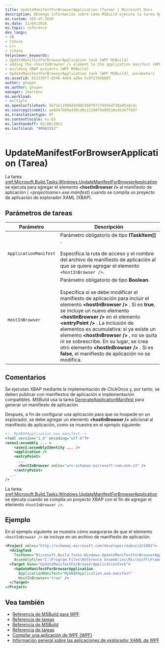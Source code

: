 ```yaml
---
title: UpdateManifestForBrowserApplication (Tarea) | Microsoft Docs
description: Obtenga información sobre cómo MSBuild ejecuta la tarea UpdateManifestForBrowserApplication para agregar el elemento hostInBrowser al manifiesto de aplicación.
ms.custom: SEO-VS-2020
ms.date: 11/04/2016
ms.topic: reference
dev_langs:
- VB
- CSharp
- C++
- jsharp
helpviewer_keywords:
- UpdateManifestForBrowserApplication task [WPF MSBuild]
- adding the <hostInBrowser /> element to the application manifest [WPF MSBuild]
- building XBAP projects [WPF MSBuild]
- UpdateManifestForBrowserApplication task [WPF MSBuild], parameters
ms.assetid: 653339f7-654b-4d64-a26a-5c9f27036895
author: ghogen
ms.author: ghogen
manager: jmartens
ms.workload:
- multiple
ms.openlocfilehash: 9e71e11988d4dd853b0f97c745b6d720a45adcdc
ms.sourcegitcommit: ae6d47b09a439cd0e13180f5e89510e3e347fd47
ms.translationtype: HT
ms.contentlocale: es-ES
ms.lasthandoff: 02/08/2021
ms.locfileid: "99961552"
---
```

# <a name="updatemanifestforbrowserapplication-task"></a>UpdateManifestForBrowserApplication (Tarea)

La tarea <xref:Microsoft.Build.Tasks.Windows.UpdateManifestForBrowserApplication> se ejecuta para agregar el elemento **\<hostInBrowser />** al manifiesto de aplicación ( *\<projectname>.exe.manifest*) cuando se compila un proyecto de aplicación de explorador XAML (XBAP).

## <a name="task-parameters"></a>Parámetros de tareas

|Parámetro|Descripción|
|---------------|-----------------|
|`ApplicationManifest`|Parámetro obligatorio de tipo **ITaskItem[]** .<br /><br /> Especifica la ruta de acceso y el nombre del archivo de manifiesto de aplicación al que se quiere agregar el elemento `<hostInBrowser />`.|
|`HostInBrowser`|Parámetro obligatorio de tipo **Boolean**.<br /><br /> Especifica si se debe modificar el manifiesto de aplicación para incluir el elemento **\<hostInBrowser />** . Si es **true**, se incluye un nuevo elemento **\<hostInBrowser />** en el elemento **\<entryPoint />** . La inclusión de elementos es acumulativa: si ya existe un elemento **\<hostInBrowser />** , no se quita ni se sobrescribe. En su lugar, se crea otro elemento **\<hostInBrowser />** . Si es **false**, el manifiesto de aplicación no se modifica.|

## <a name="remarks"></a>Comentarios

 Se ejecutan XBAP mediante la implementación de ClickOnce y, por tanto, se deben publicar con manifiestos de aplicación e implementación compatibles. MSBuild usa la tarea [GenerateApplicationManifest](generateapplicationmanifest-task.md) para generar un manifiesto de aplicación.

 Después, a fin de configurar una aplicación para que se hospede en un explorador, se debe agregar un elemento **\<hostInBrowser />** adicional al manifiesto de aplicación, como se muestra en el ejemplo siguiente:

```xml
<!--MyXBAPApplication.exe.manifest-->
<?xml version="1.0" encoding="utf-8"?>
<asmv1:assembly ... >
    <asmv1:assemblyIdentity ... />
    <application />
    <entryPoint>
      ...
      <hostInBrowser xmlns="urn:schemas-microsoft-com:asm.v3" />
    </entryPoint>
  ...
/>
```

 La tarea <xref:Microsoft.Build.Tasks.Windows.UpdateManifestForBrowserApplication> se ejecuta cuando se compila un proyecto XBAP con el fin de agregar el elemento `<hostInBrowser />`.

## <a name="example"></a>Ejemplo

 En el ejemplo siguiente se muestra cómo asegurarse de que el elemento `<hostInBrowser />` se incluye en un archivo de manifiesto de aplicación.

```xml
<Project xmlns="http://schemas.microsoft.com/developer/msbuild/2003">
  <UsingTask
    TaskName="Microsoft.Build.Tasks.Windows.UpdateManifestForBrowserApplication"
    AssemblyFile="C:\Program Files\Reference Assemblies\Microsoft\Framework\v3.0\PresentationBuildTasks.dll" />
  <Target Name="UpdateManifestForBrowserApplicationTask">
    <UpdateManifestForBrowserApplication
      ApplicationManifest="MyXBAPApplication.exe.manifest"
      HostInBrowser="true" />
  </Target>
</Project>
```

## <a name="see-also"></a>Vea también

- [Referencia de MSBuild para WPF](../msbuild/wpf-msbuild-reference.md)
- [Referencia de tareas](../msbuild/wpf-msbuild-task-reference.md)
- [Referencia de MSBuild](../msbuild/msbuild-reference.md)
- [Referencia de tareas](../msbuild/msbuild-task-reference.md)
- [Compilar una aplicación de WPF (WPF)](/dotnet/framework/wpf/app-development/building-a-wpf-application-wpf)
- [Información general sobre las aplicaciones de explorador XAML de WPF](/dotnet/framework/wpf/app-development/wpf-xaml-browser-applications-overview)